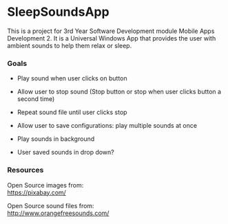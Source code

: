 # SleepSoundsApp
This is a project for 3rd Year Software Development module Mobile Apps Development 2. It is a Universal Windows App that provides the user with ambient sounds to help them relax or sleep.  

### Goals

- Play sound when user clicks on button  
- Allow user to stop sound (Stop button or stop when user clicks button a second time)  
- Repeat sound file until user clicks stop  

- Allow user to save configurations: play multiple sounds at once
- Play sounds in background  

- User saved sounds in drop down?


### Resources  

Open Source images from:  
https://pixabay.com/  

Open Source sound files from:  
http://www.orangefreesounds.com/
